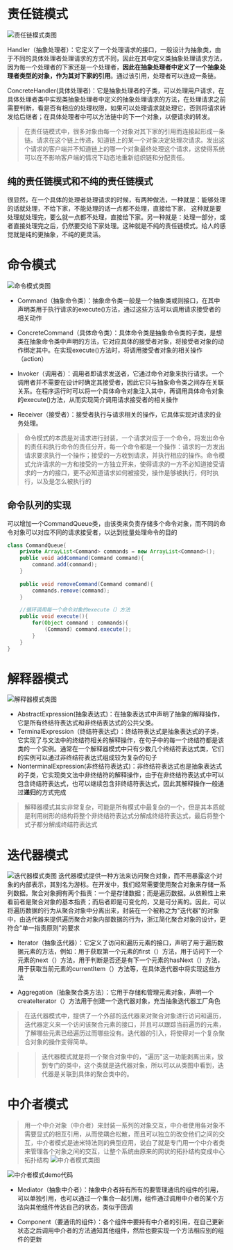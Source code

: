 # 责任链模式
![责任链模式类图](img/责任链模式.png)

Handler（抽象处理者）：它定义了一个处理请求的接口，一般设计为抽象类，由于不同的具体处理者处理请求的方式不同，因此在其中定义类抽象处理请求方法，因为每一个处理者的下家还是一个处理者，**因此在抽象处理者中定义了一个抽象处理者类型的对象，作为其对下家的引用**。通过该引用，处理者可以连成一条链。

ConcreteHandler(具体处理者)：它是抽象处理者的子类，可以处理用户请求，在具体处理者类中实现类抽象处理者中定义的抽象处理请求的方法，在处理请求之前需要判断，看是否有相应的处理权限，如果可以处理请求就处理它，否则将请求转发给后继者；在具体处理者中可以方法链中的下一个对象，以便请求的转发。

> 在责任链模式中，很多对象由每一个对象对其下家的引用而连接起形成一条链。请求在这个链上传递，知道链上的某一个对象决定处理次请求。发出这个请求的客户端并不知道链上的哪一个对象最终处理这个请求，这使得系统可以在不影响客户端的情况下动态地重新组织链和分配责任。

## 纯的责任链模式和不纯的责任链模式
很显然，在一个具体的处理者处理请求的时候，有两种做法，一种就是：能够处理的话就处理，不给下家，不能处理的话一点都不处理，直接给下家，
这种就是要处理就处理完，要么就一点都不处理，直接给下家。另一种就是：处理一部分，或者直接处理完之后，仍然要交给下家处理。这种就是不纯的责任链模式。给人的感觉就是纯的更抽象，不纯的更灵活。

# 命令模式
![命令模式类图](img中介者模式类图.png)
* Command（抽象命令类）：抽象命令类一般是一个抽象类或则接口，在其中声明类用于执行请求的execute()方法，通过这些方法可以调用请求接受者的相关动作

* ConcreteCommand（具体命令类）：具体命令类是抽象命令类的子类，是想类在抽象命令类中声明的方法，它对应具体的接受者对象，将接受者对象的动作绑定其中。在实现execute()方法时，将调用接受者对象的相关操作（action）

* Invoker（调用者）：调用者即请求发送者，它通过命令对象来执行请求。一个调用者并不需要在设计时确定其接受者，因此它只与抽象命令类之间存在关联关系。在程序运行时可以将一个具体命令对象注入其中，再调用具体命令对象的execute()方法，从而实现简介调用请求接受者的相关操作

* Receiver（接受者）：接受者执行与请求相关的操作，它具体实现对请求的业务处理。

> 命令模式的本质是对请求进行封装，一个请求对应于一个命令，将发出命令的责任和执行命令的责任分开，每一个命令都是一个操作：请求的一方发出请求要求执行一个操作；接受的一方收到请求，并执行相应的操作。命令模式允许请求的一方和接受的一方独立开来，使得请求的一方不必知道接受请求的一方的接口，更不必知道请求如何被接受，操作是够被执行，何时执行，以及是怎么被执行的

## 命令队列的实现
可以增加一个CommandQueue类，由该类来负责存储多个命令对象，而不同的命令对象可以对应不同的请求接受者，以达到批量处理命令的目的
```java
class CommandQueue{
    private ArrayList<Command> commands = new ArrayList<Command>();
    public void addCommand(Command command){
        command.add(command);
    }
    
    public void removeCommand(Command command){
        commands.remove(command);
    }
    
    //循环调用每一个命令对象的execute（）方法
    public void execute(){
        for(Object command : commands){
            (Command) command.execute();
        }
    }
}
```

# 解释器模式
![解释器模式类图](img/中介者模式类图.png)
* AbstractExpression(抽象表达式)：在抽象表达式中声明了抽象的解释操作，它是所有终结符表达式和非终结表达式的公共父类。
* TerminalExpression（终结符表达式）：终结符表达式是抽象表达式的子类，它实现了与文法中的终结符相关的解释操作，在句子中的每一个终结符都是该类的一个实例。通常在一个解释器模式中只有少数几个终结符表达式类，它们的实例可以通过非终结符表达式组成较为复杂的句子
* NonterminalExpression(非终结符表达式)：非终结符表达式也是抽象表达式的子类，它实现类文法中非终结符的解释操作，由于在非终结符表达式中可以包含终结符表达式，也可以继续包含非终结符表达式，因此其解释操作一般通过**递归**的方式完成

> 解释器模式其实非常复杂，可能是所有模式中最复杂的一个，但是其本质就是利用树形的结构将整个非终结符表达式分解成终结符表达式，最后将整个式子都分解成终结符表达式

# 迭代器模式
![迭代器模式类图](img/中介者模式类图.png)
迭代器模式提供一种方法来访问聚合对象，而不用暴露这个对象的内部表示，其别名为游标。在开发中，我们经常需要使用聚合对象来存储一系列数据。聚合对象拥有两个指责：一个是存储数据；而是遍历数据。从依赖性上来看前者是聚合对象的基本指责；而后者即是可变化的，又是可分离的。因此，可以将遍历数据的行为从聚合对象中分离出来，封装在一个被称之为"迭代器"的对象中，由迭代器来提供遍历聚合对象内部数据的行为，浙江简化聚合对象的设计，更符合"单一指责原则"的要求

* Iterator（抽象迭代器）：它定义了访问和遍历元素的接口，声明了用于遍历数据元素的方法，例如：用于获取第一个元素的first（）方法，用于访问下一个元素的next（）方法，用于判断是否还是有下一个元素的hasNext（）方法，用于获取当前元素的currentItem（）方法等，在具体迭代器中将实现这些方法

* Aggregation（抽象聚合类方法）：它用于存储和管理元素对象，声明一个createIterator（）方法用于创建一个迭代器对象，充当抽象迭代器工厂角色

> 在迭代器模式中，提供了一个外部的迭代器来对聚合对象进行访问和遍历，迭代器定义来一个访问该聚合元素的接口，并且可以跟踪当前遍历的元素，了解哪些元素已经遍历过而哪些没有。迭代器的引入，将使得对一个复杂聚合对象的操作变得简单。

>> 迭代器模式就是将一个聚合对象中的，"遍历"这一功能剥离出来，放到专门的类中，这个类就是迭代器对象，所以可以从类图中看到，迭代器是关联到具体的聚合类中的。

# 中介者模式
> 用一个中介对象（中介者）来封装一系列的对象交互，中介者使用各对象不需要显式的相互引用，从而使耦合松散，而且可以独立的改变他们之间的交互，中介者模式是迪米特法则的典型应用，说白了就是专门用一个中介者类来管理各个对象之间的交互，让整个系统由原来的网状的拓扑结构变成中心拓扑结构
![中介者模式类图](img/中介者模式类图.png)

![中介者模式demo代码](../code/src/main/java/designPattern/mediatorPattern)

* Mediator（抽象中介者）：抽象中介者持有所有的要管理通讯的组件的引用，可以单独引用，也可以通过一个集合一起引用，组件通过调用中介者的某个方法向其他组件传达自己的状态，类似于回调

* Component（要通讯的组件）：各个组件中要持有中介者的引用，在自己更新状态之后调用中介者的方法通知其他组件，然后也要实现一个方法相应别的组件的更新



